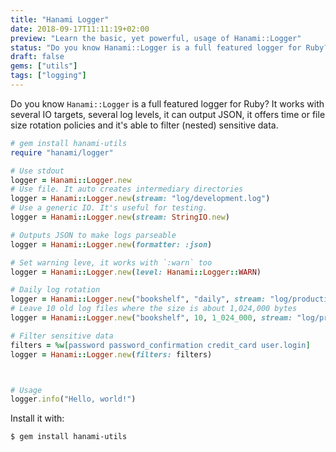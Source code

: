 ```yaml
---
title: "Hanami Logger"
date: 2018-09-17T11:11:19+02:00
preview: "Learn the basic, yet powerful, usage of Hanami::Logger"
status: "Do you know Hanami::Logger is a full featured logger for Ruby? It works with several IO targets, several log levels, it can output JSON, it offers time or file size rotation policies and it's able to filter (nested) sensitive data."
draft: false
gems: ["utils"]
tags: ["logging"]
---
```


Do you know `Hanami::Logger` is a full featured logger for Ruby? It works with several IO targets, several log levels, it can output JSON, it offers time or file size rotation policies and it's able to filter (nested) sensitive data.

```ruby
# gem install hanami-utils
require "hanami/logger"

# Use stdout
logger = Hanami::Logger.new
# Use file. It auto creates intermediary directories
logger = Hanami::Logger.new(stream: "log/development.log")
# Use a generic IO. It's useful for testing.
logger = Hanami::Logger.new(stream: StringIO.new)

# Outputs JSON to make logs parseable
logger = Hanami::Logger.new(formatter: :json)

# Set warning leve, it works with `:warn` too
logger = Hanami::Logger.new(level: Hanami::Logger::WARN)

# Daily log rotation
logger = Hanami::Logger.new("bookshelf", "daily", stream: "log/production.log")
# Leave 10 old log files where the size is about 1,024,000 bytes
logger = Hanami::Logger.new("bookshelf", 10, 1_024_000, stream: "log/production.log")

# Filter sensitive data
filters = %w[password password_confirmation credit_card user.login]
logger = Hanami::Logger.new(filters: filters)



# Usage
logger.info("Hello, world!")
```

Install it with:

```bash
$ gem install hanami-utils
```
